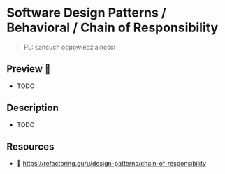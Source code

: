 # Software Design Patterns / Behavioral / Chain of Responsibility

> PL: Łańcuch odpowiedzialności

## Preview 🎉

* TODO

## Description

* TODO

## Resources

* 🚀 <https://refactoring.guru/design-patterns/chain-of-responsibility>

